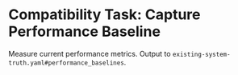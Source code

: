 # Compatibility Task: Capture Performance Baseline

Measure current performance metrics. Output to `existing-system-truth.yaml#performance_baselines`.
